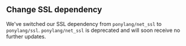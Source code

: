 ## Change SSL dependency

We've switched our SSL dependency from `ponylang/net_ssl` to `ponylang/ssl`. `ponylang/net_ssl` is deprecated and will soon receive no further updates.

